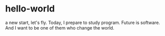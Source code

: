 # hello-world
a new start, let's fly.
Today, I prepare to study program.
Future is software.
And I want to be one of them who change the world.
